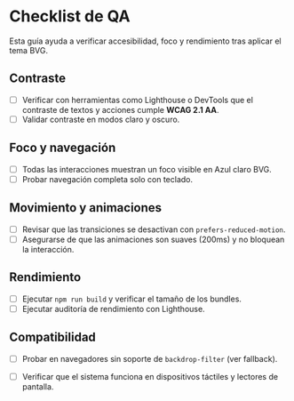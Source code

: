# Checklist de QA

Esta guía ayuda a verificar accesibilidad, foco y rendimiento tras aplicar el tema BVG.

## Contraste
- [ ] Verificar con herramientas como Lighthouse o DevTools que el contraste de textos y acciones cumple **WCAG 2.1 AA**.
- [ ] Validar contraste en modos claro y oscuro.

## Foco y navegación
- [ ] Todas las interacciones muestran un foco visible en Azul claro BVG.
- [ ] Probar navegación completa solo con teclado.

## Movimiento y animaciones
- [ ] Revisar que las transiciones se desactivan con `prefers-reduced-motion`.
- [ ] Asegurarse de que las animaciones son suaves (200ms) y no bloquean la interacción.

## Rendimiento
- [ ] Ejecutar `npm run build` y verificar el tamaño de los bundles.
- [ ] Ejecutar auditoría de rendimiento con Lighthouse.

## Compatibilidad
- [ ] Probar en navegadores sin soporte de `backdrop-filter` (ver fallback).
- [ ] Verificar que el sistema funciona en dispositivos táctiles y lectores de pantalla.

